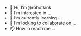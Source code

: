 - 👋 Hi, I’m @robotkink
- 👀 I’m interested in ...
- 🌱 I’m currently learning ...
- 💞️ I’m looking to collaborate on ...
- 📫 How to reach me ...

<!---
robotkink/robotkink is a ✨ special ✨ repository because its `README.md` (this file) appears on your GitHub profile.
You can click the Preview link to take a look at your changes.
--->
